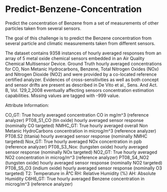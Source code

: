 # Predict-Benzene-Concentration

Predict the concentration of Benzene from a set of measurements of other particles taken from several sensors.

The goal of this challenge is to predict the Benzene concentration from several particle and climatic measurements taken from different sensors.

The dataset contains 9358 instances of hourly averaged responses from an array of 5 metal oxide chemical sensors embedded in an Air Quality Chemical Multisensor Device. Ground Truth hourly averaged concentrations for CO, Non Metanic Hydrocarbons, Benzene, Total Nitrogen Oxides (NOx) and Nitrogen Dioxide (NO2) and were provided by a co-located reference certified analyzer. Evidences of cross-sensitivities as well as both concept and sensor drifts are present as described in De Vito et al., Sens. And Act. B, Vol. 129,2,2008 eventually affecting sensors concentration estimation capabilities. Missing values are tagged with -999 value.

Attribute Information:

CO_GT: True hourly averaged concentration CO in mg/m^3 (reference analyzer) 
PT08_S1_CO (tin oxide) hourly averaged sensor response (nominally CO targeted) 
NMHC_GT: True hourly averaged overall Non Metanic HydroCarbons concentration in microg/m^3 (reference analyzer) 
PT08.S2 (titania) hourly averaged sensor response (nominally NMHC targeted) 
Nox_GT: True hourly averaged NOx concentration in ppb (reference analyzer) 
PT08_S3_Nox: (tungsten oxide) hourly averaged sensor response (nominally NOx targeted) 
NO2_GT: True hourly averaged NO2 concentration in microg/m^3 (reference analyzer) 
PT08_S4_NO2 (tungsten oxide) hourly averaged sensor response (nominally NO2 targeted) 
PT08_S5_O3 (indium oxide) hourly averaged sensor response (nominally O3 targeted) 
T2: Temperature in Â°C 
RH: Relative Humidity (%) 
AH: Absolute Humidity
C6H6_GT: True hourly averaged Benzene concentration in microg/m^3 (reference analyzer) 

